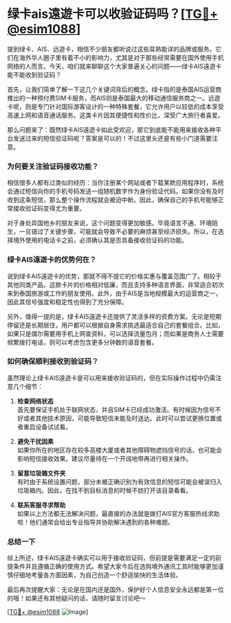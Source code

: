 # 绿卡ais遠遊卡可以收验证码吗？[[TG💪+ @esim1088](https://t.me/s/esim1088)]

提到绿卡、AIS、远遊卡，相信不少朋友都听说过这些耳熟能详的品牌或服务。它们在海外华人圈子里有着不小的影响力，尤其是对于那些经常需要在国外使用手机网络的人而言。今天，咱们就来聊聊这个大家普遍关心的问题——绿卡AIS遠遊卡能不能收到验证码？

首先，让我们简单了解一下这几个关键词背后的概念。绿卡指的是泰国AIS运营商推出的一种预付费SIM卡服务，而AIS则是泰国最大的移动通信服务商之一。远遊卡呢，则是专门针对国际游客设计的一种特殊套餐，它允许用户以较低的成本享受高速上网和语音通话服务。这类卡片因其便捷性和性价比，深受广大旅行者喜爱。

那么问题来了：既然绿卡AIS遠遊卡如此受欢迎，那它到底能不能用来接收各种平台发送过来的短信验证码呢？答案是可以的！不过这里头还是有些小门道需要注意。

### **为何要关注验证码接收功能？**

相信很多人都有过类似的经历：当你注册某个网站或者下载某款应用程序时，系统会通过短信向你的手机号码发送一组随机数字作为身份验证代码。如果你没有及时收到这条短信，那么整个操作流程就会被迫中断。因此，确保自己的手机号能够正常接收验证码变得尤为重要。

对于身处异国他乡的朋友来说，这个问题变得更加敏感。毕竟语言不通、环境陌生，一旦错过了关键步骤，可能就会导致不必要的麻烦甚至经济损失。所以，在选择境外使用的电话卡之前，必须确认其是否具备接收验证码的功能。

### **绿卡AIS遠遊卡的优势何在？**

说到绿卡AIS遠遊卡的优势，那就不得不提它的价格实惠与覆盖范围广了。相较于其他同类产品，这款卡片的价格相对低廉，而且支持多种语言界面，非常适合初次来到泰国旅游或工作的朋友使用。此外，由于AIS是当地规模最大的运营商之一，因此其信号强度和稳定性也得到了充分保障。

另外，值得一提的是，绿卡AIS遠遊卡还提供了灵活多样的资费方案。无论是短期停留还是长期居住，用户都可以根据自身需求挑选最适合自己的套餐组合。比如，如果只是偶尔需要用手机上网查资料，可以选择流量包月；而如果是商务人士需要频繁拨打电话，则可以考虑包含更多分钟数的语音套餐。

### **如何确保顺利接收到验证码？**

虽然理论上绿卡AIS遠遊卡是可以用来接收验证码的，但在实际操作过程中仍需注意几个细节：

1. **检查网络状态**  
   首先要保证手机处于联网状态，并且SIM卡已经成功激活。有时候因为信号不好或者其他技术原因，可能导致短信未能及时送达。此时可以尝试更换位置或者重启设备试试看。

2. **避免干扰因素**  
   如果你所在的地区存在较多高楼大厦或者其他障碍物遮挡信号的话，也可能会影响短信接收效果。建议尽量待在一个开阔地带再进行相关操作。

3. **留意垃圾箱文件夹**  
   有时由于系统设置问题，部分未被正确识别为有效信息的短信可能会被误归入垃圾箱内。因此，在找不到目标消息的时候不妨打开该目录看看。

4. **联系客服寻求帮助**  
   如果以上方法都无法解决问题，最直接的办法就是拨打AIS官方客服热线求助啦！他们通常会给出专业指导并协助解决遇到的各种难题。

### **总结一下**

综上所述，绿卡AIS遠遊卡确实可以用于接收验证码，但前提是需要满足一定的前提条件并且遵循正确的使用方式。希望大家今后在选购境外通讯工具时能够更加谨慎仔细地考量各方面因素，为自己创造一个舒适愉快的生活体验。

最后再次提醒大家：无论是在国内还是国外，保护好个人信息安全永远都是第一位的哦！如果还有其他疑问的话，请随时留言讨论吧～

[[TG💪+ @esim1088](https://t.me/s/esim1088) ![Image](https://i.postimg.cc/4NQfJmqS/Snipaste-2025-05-13-00-14-12.png)]